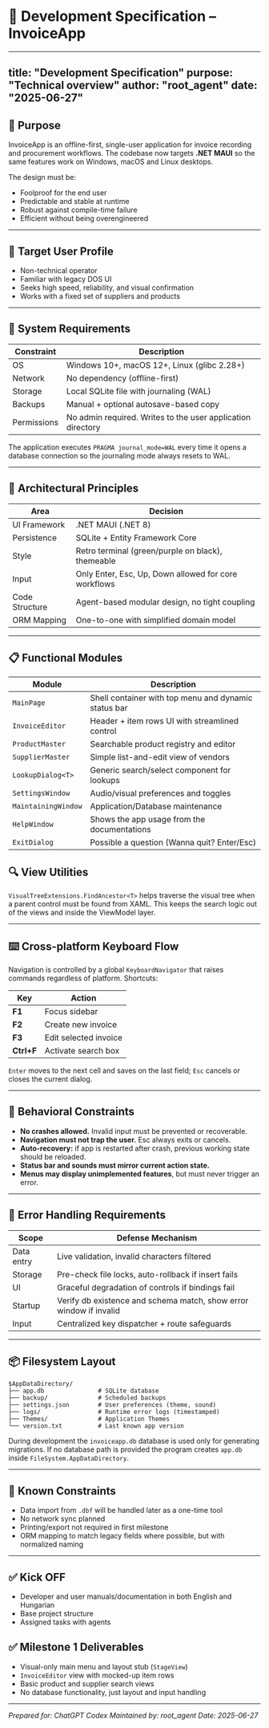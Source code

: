 # 📘 Development Specification – InvoiceApp

---
title: "Development Specification"
purpose: "Technical overview"
author: "root_agent"
date: "2025-06-27"
---

## 🎯 Purpose

InvoiceApp is an offline-first, single-user application for invoice recording and procurement workflows. The codebase now targets **.NET MAUI** so the same features work on Windows, macOS and Linux desktops.

The design must be:

* Foolproof for the end user
* Predictable and stable at runtime
* Robust against compile-time failure
* Efficient without being overengineered

---

## 👤 Target User Profile

* Non-technical operator
* Familiar with legacy DOS UI
* Seeks high speed, reliability, and visual confirmation
* Works with a fixed set of suppliers and products

---

## 🔐 System Requirements

| Constraint  | Description                                      |
| ----------- | ------------------------------------------------ |
| OS          | Windows 10+, macOS 12+, Linux (glibc 2.28+)      |
| Network     | No dependency (offline-first)                    |
| Storage     | Local SQLite file with journaling (WAL)          |
| Backups     | Manual + optional autosave-based copy            |
| Permissions | No admin required. Writes to the user application directory |

The application executes `PRAGMA journal_mode=WAL` every time it opens a database connection so the journaling mode always resets to WAL.

---

## 🧱 Architectural Principles

| Area           | Decision                                             |
| -------------- | ---------------------------------------------------- |
| UI Framework   | .NET MAUI (.NET 8)                            |
| Persistence    | SQLite + Entity Framework Core                       |
| Style          | Retro terminal (green/purple on black), themeable    |
| Input          | Only Enter, Esc, Up, Down allowed for core workflows |
| Code Structure | Agent-based modular design, no tight coupling        |
| ORM Mapping    | One-to-one with simplified domain model              |

---

## 📋 Functional Modules

| Module            | Description                                      |
| ----------------- | ------------------------------------------------ |
| `MainPage`      | Shell container with top menu and dynamic status bar |
| `InvoiceEditor`   | Header + item rows UI with streamlined control |
| `ProductMaster`   | Searchable product registry and editor           |
| `SupplierMaster`  | Simple list-and-edit view of vendors             |
| `LookupDialog<T>` | Generic search/select component for lookups      |
| `SettingsWindow`  | Audio/visual preferences and toggles             |
| `MaintainingWindow`  | Application/Database maintenance              |
| `HelpWindow`  | Shows the app usage from the documentations          |
| `ExitDialog`  | Possible a question (Wanna quit? Enter/Esc)          |

## 🔍 View Utilities

`VisualTreeExtensions.FindAncestor<T>` helps traverse the visual tree when a parent control must be found from XAML. This keeps the search logic out of the views and inside the ViewModel layer.


---

## ⌨️ Cross-platform Keyboard Flow

Navigation is controlled by a global `KeyboardNavigator` that raises commands
regardless of platform. Shortcuts:

| Key      | Action                           |
| -------- | -------------------------------- |
| **F1**   | Focus sidebar                    |
| **F2**   | Create new invoice               |
| **F3**   | Edit selected invoice            |
| **Ctrl+F** | Activate search box            |

`Enter` moves to the next cell and saves on the last field; `Esc` cancels or
closes the current dialog.

---

## 🧠 Behavioral Constraints

* **No crashes allowed.** Invalid input must be prevented or recoverable.
* **Navigation must not trap the user.** Esc always exits or cancels.
* **Auto-recovery:** if app is restarted after crash, previous working state should be reloaded.
* **Status bar and sounds must mirror current action state.**
* **Menus may display unimplemented features**, but must never trigger an error.

---

## 🔧 Error Handling Requirements

| Scope      | Defense Mechanism                                                  |
| ---------- | ------------------------------------------------------------------ |
| Data entry | Live validation, invalid characters filtered                      |
| Storage    | Pre-check file locks, auto-rollback if insert fails                |
| UI         | Graceful degradation of controls if bindings fail                  |
| Startup    | Verify db existence and schema match, show error window if invalid |
| Input      | Centralized key dispatcher + route safeguards                      |

---

## 📦 Filesystem Layout

```plaintext
$AppDataDirectory/
├── app.db               # SQLite database
├── backup/              # Scheduled backups
├── settings.json        # User preferences (theme, sound)
├── logs/                # Runtime error logs (timestamped)
├── Themes/              # Application Themes
└── version.txt          # Last known app version
```
During development the `invoiceapp.db` database is used only for generating migrations.
If no database path is provided the program creates `app.db` inside `FileSystem.AppDataDirectory`.

---

## 🧾 Known Constraints

* Data import from `.dbf` will be handled later as a one-time tool
* No network sync planned
* Printing/export not required in first milestone
* ORM mapping to match legacy fields where possible, but with normalized naming

---

## ✅ Kick OFF
* Developer and user manuals/documentation in both English and Hungarian
* Base project structure
* Assigned tasks with agents


## ✅ Milestone 1 Deliverables

* Visual-only main menu and layout stub (`StageView`)
* `InvoiceEditor` view with mocked-up item rows
* Basic product and supplier search views
* No database functionality, just layout and input handling

---

*Prepared for: ChatGPT Codex
Maintained by: root\_agent
Date: 2025-06-27*
